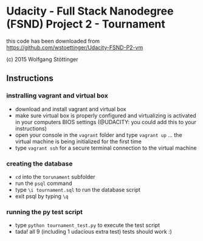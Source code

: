 # Udacity - Full Stack Nanodegree (FSND) Project 2 - Tournament

this code has been downloaded from https://github.com/wstoettinger/Udacity-FSND-P2-vm

(c) 2015 Wolfgang Stöttinger

## Instructions

### instralling vagrant and virtual box
- download and install vagrant and virtual box
- make sure virtual box is properly configured and virtualizing is activated in your computers BIOS settings (@UDACITY: you could add this to your instructions)
- open your console in the `vagrant` folder and type `vagrant up` ... the virtual machine is being initialized for the first time
- type `vagrant ssh` for a secure terminal connection to the virtual machine

### creating the database
- `cd` into the `torunament` subfolder
- run the `psql` command
- type `\i tournament.sql` to run the database script
- exit psql by typing `\q`

### running the py test script
- type `python tournament_test.py` to execute the test script
- tada! all 9 (including 1 udacious extra test) tests should work :)
